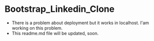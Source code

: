 # Bootstrap_Linkedin_Clone
- There is a problem about deployment but it works in localhost. I'am working on this problem.
- This readme.md file will be updated, soon.
